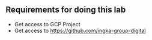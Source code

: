 ## Requirements for doing this lab

- Get access to GCP Project
- Get access to https://github.com/ingka-group-digital
